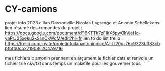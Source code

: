 # CY-camions
projet info 2023 d'Ilan Dassonville Nicolas Lagrange et Antonin Schellekens
lien résumé des demandes du projet : https://docs.google.com/document/d/16KTTk7zFlkX5pwOkVjeHc-yaPrJ05xeku2kShnCkWcM/edit?hl=fr
lien to do list trello : https://trello.com/invite/projetinfoilanantoninnico/ATTI20dc76c9323b383cbbfbf40cb27190862C4A9716



mes fichiers c antonin prennent en argument le fichier data  et renvoie un fichier trié csv/txt dans temps
un makefile pour les gouverner tous

